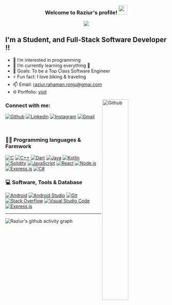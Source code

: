 <h3 align="center">
  Welcome to Raziur's profile!
  <img src="https://media.giphy.com/media/hvRJCLFzcasrR4ia7z/giphy.gif" width="28">
</h3>

<p align="center">
  <a href="https://git.io/typing-svg"><img src="https://readme-typing-svg.herokuapp.com?font=Fira+Code&pause=1000&color=F75C7E&center=true&width=700&height=60&lines=Full-Stack+Software+Developer;Experience+in+Mobile%2C+Web+and+Blockchain+Development;Always+learning+new+things"></a>
</p>




## I'm a Student, and Full-Stack Software Developer !!

- 👀 I’m interested in programming
- 🌱 I’m currently learning everything 🤣
- 🥅 Goals: To be a Top Class Software Engineer
- ⚡ Fun fact: I love biking & traveling
- 📫 Email: raziur.rahaman.ronju@gmai.com
- 🌐 Portfolio: [visit](https://portfolio-one-chi-61.vercel.app/)


<img width="40%" align="right" alt="Github" src="https://raw.githubusercontent.com/onimur/.github/master/.resources/git-header.svg" />











### Connect with me:
[![Github](https://img.shields.io/badge/-Github-000?style=flat&logo=Github&logoColor=white)](https://github.com/Raziur306)
[![Linkedin](https://img.shields.io/badge/-LinkedIn-blue?style=flat&logo=Linkedin&logoColor=white)](https://www.linkedin.com/in/raziur-rahaman/)
[![Instagram](https://img.shields.io/badge/-Instagram-c13584?style=flat&labelColor=c13584&logo=instagram&logoColor=white)](https://www.instagram.com/raziur.rahaman01)
[![Gmail](https://img.shields.io/badge/-Gmail-c14438?style=flat&logo=Gmail&logoColor=white)](mailto:raziur.rahaman.ronju@gmail.com)


<br />

### 👨‍💻 Programming languages & Farmwork


<a href="https://www.linkedin.com/in/raziur-rahaman"><img alt="C" src="https://custom-icon-badges.herokuapp.com/badge/C-03599C.svg?logo=c-in-hexagon&logoColor=white"></a>
<a href="https://www.linkedin.com/in/raziur-rahaman"><img alt="C++" src="https://custom-icon-badges.herokuapp.com/badge/C++-9C033A.svg?logo=cpp2&logoColor=white"></a>
<a href="https://www.linkedin.com/in/raziur-rahaman"><img alt="Dart" src="https://img.shields.io/badge/Dart-15A6C4.svg?logo=dart&logoColor=white"></a>
<a href="https://www.linkedin.com/in/raziur-rahaman"><img alt="Java" src="https://custom-icon-badges.herokuapp.com/badge/Java-007396.svg?logo=java&logoColor=white"></a>
<a href="https://www.linkedin.com/in/raziur-rahaman"><img alt="Kotlin" src="https://img.shields.io/badge/Kotlin-0095D5.svg?logo=Kotlin&logoColor=white"></a>
<a href="https://www.linkedin.com/in/raziur-rahaman"><img alt="Solidity" src="https://img.shields.io/badge/-Solidity-FFFFFF?logo=solidity&logoColor=black"></a>
<a href="https://www.linkedin.com/in/raziur-rahaman"><img alt="JavaScript" src="https://img.shields.io/badge/JavaScript-F7DF1E.svg?logo=javascript&logoColor=white"></a>
<a href="https://www.linkedin.com/in/raziur-rahaman"><img alt="React" src="https://img.shields.io/badge/React-%2320232a.svg?logo=React&logoColor=%2361DAFB"></a> 
<a href="https://www.linkedin.com/in/raziur-rahaman"><img alt="Node.js" src="https://img.shields.io/badge/Node.js-6DA55F?logo=node.js&logoColor=white"></a>
<a href="https://www.linkedin.com/in/raziur-rahaman"><img alt="Express.js" src="https://img.shields.io/badge/express.js-%23404d59.svg?logo=express&logoColor=%2361DAFB"></a>
 <a href="https://www.linkedin.com/in/raziur-rahaman"><img alt="C#" src="https://custom-icon-badges.herokuapp.com/badge/C%23-68217A.svg?logo=cs2&logoColor=white"></a>



### 💻 Software, Tools & Database

<p>
<a href="https://www.linkedin.com/in/raziur-rahaman"><img alt="Android" src="https://img.shields.io/badge/Android-3DDC84?logo=android&logoColor=white"></a>
    <a href="https://www.linkedin.com/in/raziur-rahaman"><img alt="Android Studio" src="https://img.shields.io/badge/Android%20Studio-008678.svg?logo=android-studio&logoColor=white"></a>
 <a href="https://www.linkedin.com/in/raziur-rahaman"><img alt="Git" src="https://img.shields.io/badge/Git-F05033.svg?logo=git&logoColor=white"></a>
<a href="https://www.linkedin.com/in/raziur-rahaman"><img alt="Stack Overflow" src="https://img.shields.io/badge/-Stack%20Overflow-FE7A16?logo=stack-overflow&logoColor=white"></a>
<a href="https://www.linkedin.com/in/raziur-rahaman"><img alt="Visual Studio Code" src="https://img.shields.io/badge/Visual%20Studio%20Code-0078d7.svg?logo=visual-studio-code&logoColor=white"></a>
<a href="https://www.linkedin.com/in/raziur-rahaman"><img alt="Express.js" src="https://img.shields.io/badge/MongoDB-%234ea94b.svg?logo=mongodb&logoColor=white"></a>

---
[twitter]: https://twitter.com/RaziurRahaman01 
[facebook]: https://fb.com/raziur.rahman01
[instagram]: https://instagram.com/codeSTACKr
[linkedin]: https://linkedin.com/in/codeSTACKr


  
![Raziur's github activity graph](https://github-readme-activity-graph.cyclic.app/graph?username=Raziur306&custom_title=Raziur's%20Contribution%20Graph&theme=github-compact)


